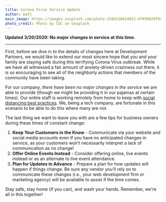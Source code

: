 ```yaml
---
title: Corona Virus Service Update
author: matt
main_image: https://images.unsplash.com/photo-1584118624012-df056829fbd0?ixlib=rb-1.2.1&ixid=eyJhcHBfaWQiOjEyMDd9&auto=format&fit=crop&w=1400&h=900&q=80
photo_credit: Photo by CDC on Unsplash
---
```


**Updated 3/20/2020: No major changes in service at this time.**

<!--more-->

---

First, before we dive in to the details of changes here at Development Partners, we would like to extend 
our most sincere hope that you and your family are staying safe during this terrifying 
Corona Virus outbreak. While we have all witnessed a fair amount of anxiety-driven 
craziness out there, it is so encouraging to see all of the neighborly actions that members of
the community have been taking.

For our company, _there have been no major changes in the service_ we are able to provide 
(though we might be providing it in our pajamas at certain times). Our entire staff is working 
remotely from home to keep with [social distancing best practices](https://www.npr.org/sections/health-shots/2020/03/17/817251610/its-time-to-get-serious-about-social-distancing-here-s-how). 
We, being a tech company, are fortunate in this scenario to be able to do this where many are not.

The last thing we want to leave you with are a few tips for business owners during these times of constant change:

1. **Keep Your Customers in the Know** - Communicate via your website and social media accounts even if you have no anticipated changes in service, as your customers won’t necessarily interpret a lack of communication as no change!
2. **Offer Online Events Instead** - Consider offering online, live events instead or as an alternate to live event attendance.
3. **Plan for Updates in Advance** - Prepare a plan for how updates will happen if things change. Be sure any vendor you’ll rely on to communicate these changes (i.e., your web development firm or marketing agency) will be available to assist if the time comes. 

Stay safe, stay home (if you can), and wash your hands. Remember, we're all in this together!
